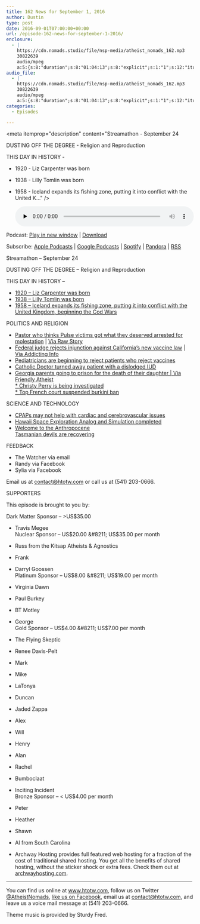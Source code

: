 ```yaml
---
title: 162 News for September 1, 2016
author: Dustin
type: post
date: 2016-09-01T07:00:00+00:00
url: /﻿episode-162-news-for-september-1-2016/
enclosure:
  - |
    https://cdn.nomads.studio/file/nsp-media/atheist_nomads_162.mp3
    30822639
    audio/mpeg
    a:5:{s:8:"duration";s:8:"01:04:13";s:8:"explicit";s:1:"1";s:12:"itunes_image";s:76:"https://cdn.nomads.studio/file/nsp-media/itunes-cover-1400x1400.jpg";s:13:"episode_title";s:26:"News for September 1, 2016";s:10:"episode_no";s:3:"162";}
audio_file:
  - |
    https://cdn.nomads.studio/file/nsp-media/atheist_nomads_162.mp3
    30822639
    audio/mpeg
    a:5:{s:8:"duration";s:8:"01:04:13";s:8:"explicit";s:1:"1";s:12:"itunes_image";s:76:"https://cdn.nomads.studio/file/nsp-media/itunes-cover-1400x1400.jpg";s:13:"episode_title";s:26:"News for September 1, 2016";s:10:"episode_no";s:3:"162";}
categories:
  - Episodes

---
```

<div itemscope itemtype="http://schema.org/AudioObject">
  <meta itemprop="name" content="162 News for September 1, 2016" />
  
  <meta itemprop="uploadDate" content="2016-09-01T01:00:00-06:00" />
  
  <meta itemprop="encodingFormat" content="audio/mpeg" />
  
  <meta itemprop="description" content="Streamathon - September 24

DUSTING OFF THE DEGREE - Religion and Reproduction

THIS DAY IN HISTORY -
* 1920 - Liz Carpenter was born
* 1938 - Lilly Tomlin was born
* 1958 - Iceland expands its fishing zone, putting it into conflict with the United K..." />
  
  <meta itemprop="contentUrl" content="https://dts.podtrac.com/redirect.mp3/cdn.nomads.studio/file/nsp-media/atheist_nomads_162.mp3" />
  
  <meta itemprop="contentSize" content="29.4" />
  </p> 
  
  <div class="powerpress_player" id="powerpress_player_8424">
    <audio class="wp-audio-shortcode" id="audio-5066-168" preload="none" style="width: 100%;" controls="controls"><source type="audio/mpeg" src="https://dts.podtrac.com/redirect.mp3/cdn.nomads.studio/file/nsp-media/atheist_nomads_162.mp3?_=168" /><a href="https://dts.podtrac.com/redirect.mp3/cdn.nomads.studio/file/nsp-media/atheist_nomads_162.mp3">https://dts.podtrac.com/redirect.mp3/cdn.nomads.studio/file/nsp-media/atheist_nomads_162.mp3</a></audio>
  </div>
</div>

<p class="powerpress_links powerpress_links_mp3">
  Podcast: <a href="https://dts.podtrac.com/redirect.mp3/cdn.nomads.studio/file/nsp-media/atheist_nomads_162.mp3" class="powerpress_link_pinw" target="_blank" title="Play in new window" onclick="return powerpress_pinw('https://htotw.com/?powerpress_pinw=5066-podcast');" rel="nofollow">Play in new window</a> | <a href="https://dts.podtrac.com/redirect.mp3/cdn.nomads.studio/file/nsp-media/atheist_nomads_162.mp3" class="powerpress_link_d" title="Download" rel="nofollow" download="atheist_nomads_162.mp3">Download</a>
</p>

<p class="powerpress_links powerpress_subscribe_links">
  Subscribe: <a href="https://podcasts.apple.com/us/podcast/humanists-take-on-the-world/id530050098?mt=2&ls=1" class="powerpress_link_subscribe powerpress_link_subscribe_itunes" target="_blank" title="Subscribe on Apple Podcasts" rel="nofollow">Apple Podcasts</a> | <a href="https://www.google.com/podcasts?feed=aHR0cDovL2F0aGVpc3Rub21hZHMubGlic3luLmNvbS9yc3M%3D" class="powerpress_link_subscribe powerpress_link_subscribe_googleplay" target="_blank" title="Subscribe on Google Podcasts" rel="nofollow">Google Podcasts</a> | <a href="https://open.spotify.com/show/3LzK2xZGike6Tc1GEMtMbr?si=LieN9SNuTpq96smuaUsH8A" class="powerpress_link_subscribe powerpress_link_subscribe_spotify" target="_blank" title="Subscribe on Spotify" rel="nofollow">Spotify</a> | <a href="https://www.pandora.com/podcast/atheist-nomads/PC:10122?corr=62071012&part=ug" class="powerpress_link_subscribe powerpress_link_subscribe_pandora" target="_blank" title="Subscribe on Pandora" rel="nofollow">Pandora</a> | <a href="https://htotw.com/feed/podcast/" class="powerpress_link_subscribe powerpress_link_subscribe_rss" target="_blank" title="Subscribe via RSS" rel="nofollow">RSS</a>
</p>

Streamathon &#8211; September 24

DUSTING OFF THE DEGREE &#8211; Religion and Reproduction

THIS DAY IN HISTORY &#8211;  
* <a href="https://en.wikipedia.org/wiki/Liz_Carpenter" target="_blank" rel="noopener">1920 &#8211; Liz Carpenter was born</a>  
* <a href="https://en.wikipedia.org/wiki/Lily_Tomlin" target="_blank" rel="noopener">1938 &#8211; Lilly Tomlin was born</a>  
* <a href="https://en.wikipedia.org/wiki/Cod_Wars" target="_blank" rel="noopener">1958 &#8211; Iceland expands its fishing zone, putting it into conflict with the United Kingdom, beginning the Cod Wars</a>

POLITICS AND RELIGION  
* <a href="http://www.actionnewsjax.com/news/local/controversial-georiga-pastor-political-activist-arrested-on-child-molestation/430266524" target="_blank" rel="noopener">Pastor who thinks Pulse victims got what they deserved arrested for molestation</a> | <a href="http://www.rawstory.com/2016/08/pastor-who-said-pulse-victims-got-what-they-deserved-accused-of-molesting-boy-at-church/" target="_blank" rel="noopener">Via Raw Story</a>  
* <a href="http://www.rawstory.com/2016/08/federal-judge-allows-tighter-vaccination-requirements-in-california-to-stand/" target="_blank" rel="noopener">Federal judge rejects injunction against California’s new vaccine law</a> | <a href="http://www.addictinginfo.org/2016/08/27/federal-judge-tells-anti-vaxxers-go-fck-themselves-upholds-strict-california-vaccination-law/" target="_blank" rel="noopener">Via Addicting Info</a>  
* <a href="http://www.forbes.com/sites/tarahaelle/2016/08/29/as-more-parents-refuse-vaccines-more-doctors-dismiss-them-with-aaps-blessing/#5c991cb92629" target="_blank" rel="noopener">Pediatricians are beginning to reject patients who reject vaccines</a>  
* <a href="https://rewire.news/article/2016/08/23/complaint-citing-catholic-rules-doctor-turns-away-bleeding-woman-dislodged-iud/?utm_content=buffer19665&utm_medium=social&utm_source=twitter.com&utm_campaign=buffer" target="_blank" rel="noopener">Catholic Doctor turned away patient with a dislodged IUD</a>  
* <a href="http://www.ajc.com/news/news/crime-law/gwinnett-man-guilty-of-murdering-his-10-week-old-b/nsNWy/" target="_blank" rel="noopener">Georgia parents going to prison for the death of their daughter | </a><a href="http://www.patheos.com/blogs/friendlyatheist/2016/08/29/two-georgia-parents-let-their-infant-starve-to-death-in-large-part-due-to-their-religious-beliefs/?utm_source=dlvr.it&utm_medium=facebook" target="_blank" rel="noopener">Via Friendly Atheist</a><a href="http://www.ajc.com/news/news/crime-law/gwinnett-man-guilty-of-murdering-his-10-week-old-b/nsNWy/" target="_blank" rel="noopener"><br /> * </a><a href="http://www.ktvb.com/news/politics/idaho-lawmakers-face-investigation-over-affair-allegations/301837180" target="_blank" rel="noopener">Christy Perry is being investigated</a><a href="http://www.ajc.com/news/news/crime-law/gwinnett-man-guilty-of-murdering-his-10-week-old-b/nsNWy/" target="_blank" rel="noopener"><br /> * </a><a href="http://www.huffingtonpost.com/entry/france-top-court-burkini-ban-suspension_us_57c040a8e4b085c1ff28ebb1" target="_blank" rel="noopener">Top French court suspended burkini ban</a>

SCIENCE AND TECHNOLOGY  
* <a href="http://www.nejm.org/doi/full/10.1056/NEJMoa1606599?query=featured_home&" target="_blank" rel="noopener">CPAPs may not help with cardiac and cerebrovascular issues</a>  
* <a href="http://www.npr.org/sections/thetwo-way/2016/08/29/491794937/mars-mission-crew-emerges-from-yearlong-simulation-in-Hawaii" target="_blank" rel="noopener">Hawaii Space Exploration Analog and Simulation completed</a>  
* <a href="https://www.theguardian.com/environment/2016/aug/29/declare-anthropocene-epoch-experts-urge-geological-congress-human-impact-earth" target="_blank" rel="noopener">Welcome to the Anthropocene</a>  
<a href="http://www.theverge.com/2016/8/30/12718994/tasmanian-devils-evolve-animals-gnarly-face-cancer" target="_blank" rel="noopener">Tasmanian devils are recovering</a>

FEEDBACK  
* The Watcher via email  
* Randy via Facebook  
* Sylia via Facebook

Email us at contact@htotw.com or call us at (541) 203-0666.

SUPPORTERS

This episode is brought to you by:

Dark Matter Sponsor &#8211; >US$35.00  
* Travis Megee  
Nuclear Sponsor &#8211; US$20.00 &#8211; US$35.00 per month  
* Russ from the Kitsap Atheists & Agnostics  
* Frank  
* Darryl Goossen  
Platinum Sponsor &#8211; US$8.00 &#8211; US$19.00 per month  
* Virginia Dawn  
* Paul Burkey  
* BT Motley  
* George  
Gold Sponsor &#8211; US$4.00 &#8211; US$7.00 per month  
* The Flying Skeptic  
* Renee Davis-Pelt  
* Mark  
* Mike  
* LaTonya  
* Duncan  
* Jaded Zappa  
* Alex  
* Will  
* Henry  
* Alan  
* Rachel  
* Bumboclaat  
* Inciting Incident  
Bronze Sponsor &#8211; < US$4.00 per month  
* Peter  
* Heather  
* Shawn  
* Al from South Carolina

* Archway Hosting provides full featured web hosting for a fraction of the cost of traditional shared hosting. You get all the benefits of shared hosting, without the sticker shock or extra fees. Check them out at <a href="http://archwayhosting.com/" target="_blank" rel="noopener">archwayhosting.com</a>.

<hr width="500" />

You can find us online at <a href="https://www.htotw.com/" target="_blank" rel="noopener">www.htotw.com</a>, follow us on Twitter <a href="https://twitter.com/AtheistNomads" target="_blank" rel="noopener">@AtheistNomads</a>, <a href="https://htotw.com/facebook" target="_blank" rel="noopener">like us on Facebook</a>, email us at <contact@htotw.com>, and leave us a voice mail message at (541) 203-0666.

Theme music is provided by Sturdy Fred.